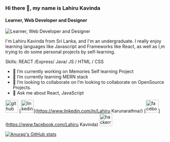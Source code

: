 ### Hi there 👋, my name is Lahiru Kavinda
#### Learner,  Web Developer and Designer
![Learner,  Web Developer and Designer](https://arturssmirnovs.github.io/github-profile-readme-generator/images/banner.png)

I'm Lahiru Kavinda from Sri Lanka, and I'm an undergraduate. I really enjoy learning languages like Javascript and Frameworks like React, as well as I,m trying to do some personal projects by self-learning.  

Skills:  REACT /Express/ Java/ JS / HTML / CSS

- 🔭 I’m currently working on Memories Self learning Project 
- 🌱 I’m currently learning MERN stack 
- 👯 I’m looking to collaborate on I’m looking to collaborate on OpenSource Projects. 
- 💬 Ask me about React, JavaScript 


[<img src='https://cdn.jsdelivr.net/npm/simple-icons@3.0.1/icons/github.svg' alt='github' height='40'>](https://github.com/lahirukavinda365)  [<img src='https://cdn.jsdelivr.net/npm/simple-icons@3.0.1/icons/linkedin.svg' alt='linkedin' height='40'>](https://www.linkedin.com/in/Lahiru Karunarathna/)  [<img src='https://cdn.jsdelivr.net/npm/simple-icons@3.0.1/icons/facebook.svg' alt='facebook' height='40'>](https://www.facebook.com/Lahiru Kavinda)  [<img src='https://cdn.jsdelivr.net/npm/simple-icons@3.0.1/icons/hackerrank.svg' alt='hackerrank' height='40'>](https://www.hackerrank.com/lahirukavinda365?hr_r=1)  



[![Anurag's GitHub stats](https://github-readme-stats.vercel.app/api?username=lahirukavinda365)](https://github.com/anuraghazra/github-readme-stats)
